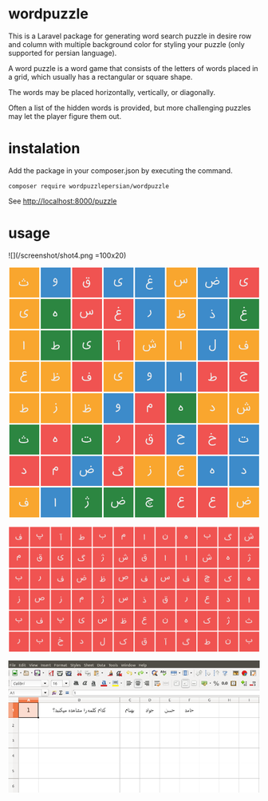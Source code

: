 # wordpuzzle
This is a Laravel package for generating word search puzzle in desire row and column with multiple background color for styling your puzzle (only supported for persian language). 

A word puzzle is a word game that consists of the letters of words placed in a grid, which usually has a rectangular or square shape.

The words may be placed horizontally, vertically, or diagonally.

Often a list of the hidden words is provided, but more challenging puzzles may let the player figure them out.

# instalation
Add the package in your composer.json by executing the command.
```
composer require wordpuzzlepersian/wordpuzzle
```

See [http://localhost:8000/puzzle](http://localhost:8000/puzzle)

# usage

![](/screenshot/shot4.png =100x20)

![Alt text](/screenshot/shot1.png?raw=true "Shot 1")


![Alt text](/screenshot/shot2.png?raw=true "Shot 2")


![Alt text](/screenshot/shot3.png?raw=true "Shot 3")


